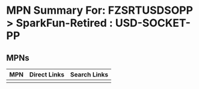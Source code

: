 



# MPN Summary For: FZSRTUSDSOPP > SparkFun-Retired : USD-SOCKET-PP

## MPNs
  

|MPN|Direct Links|Search Links|
| :--- | :--- | :--- |
||||

